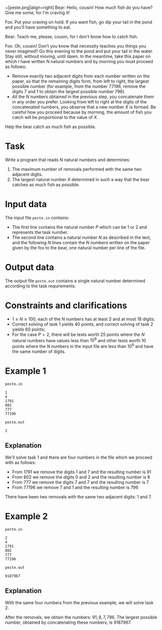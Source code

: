 ~[peste.png|align=right]
Bear: Hello, cousin! How much fish do you have? Give me some, for I'm craving it!

Fox: Put your craving on hold. If you want fish, go dip your tail in the pond and you'll have something to eat.

Bear: Teach me, please, cousin, for I don't know how to catch fish.

Fox: Oh, cousin! Don’t you know that necessity teaches you things you never imagined? Go this evening to the pond and put your tail in the water. Stay still, without moving, until dawn. In the meantime, take this paper on which I have written $N$ natural numbers and by morning you must proceed as follows:

* Remove exactly two adjacent digits from each number written on the paper, so that the remaining digits form, from left to right, the largest possible number (for example, from the number $77196$, remove the digits $7$ and $1$ to obtain the largest possible number $796$).
* All the $N$ numbers obtained in the previous step, you concatenate them in any order you prefer. Looking from left to right at the digits of the concatenated numbers, you observe that a new number $X$ is formed. Be careful how you proceed because by morning, the amount of fish you catch will be proportional to the value of $X$.

Help the bear catch as much fish as possible.

# Task

Write a program that reads $N$ natural numbers and determines:

1. The maximum number of removals performed with the same two adjacent digits.
2. The largest natural number $X$ determined in such a way that the bear catches as much fish as possible.

# Input data

The input file `peste.in` contains:

- The first line contains the natural number $P$ which can be $1$ or $2$ and represents the task number.
- The second line contains a natural number $N$ as described in the text, and the following $N$ lines contain the $N$ numbers written on the paper given by the fox to the bear, one natural number per line of the file.

# Output data

The output file `peste.out` contains a single natural number determined according to the task requirements.

# Constraints and clarifications

* $1 \leq N \leq 100$, each of the $N$ numbers has at least $3$ and at most $18$ digits;
* Correct solving of task $1$ yields $40$ points, and correct solving of task $2$ yields $60$ points;
* For the case $P = 2$, there will be tests worth $25$ points where the $N$ natural numbers have values less than ${10}^9$ and other tests worth $10$ points where the $N$ numbers in the input file are less than ${10}^9$ and have the same number of digits.

# Example 1

`peste.in`
```
1
4
1791
802
777
77196
```

`peste.out`
```
2
```

## Explanation

We'll solve task $1$ and there are four numbers in the file which we proceed with as follows:

* From $1791$ we remove the digits $1$ and $7$ and the resulting number is $91$
* From $802$ we remove the digits $0$ and $2$ and the resulting number is $8$
* From $777$ we remove the digits $7$ and $7$ and the resulting number is $7$
* From $77196$ we remove $7$ and $1$ and the resulting number is $796$

There have been two removals with the same two adjacent digits: $1$ and $7$.

# Example 2

`peste.in`
```
2
4
1791
802
777
77196
```

`peste.out`
```
9187967
```

## Explanation

With the same four numbers from the previous example, we will solve task $2$.

After the removals, we obtain the numbers: $91, 8, 7, 796$. The largest possible number, obtained by concatenating these numbers, is $9187967$.